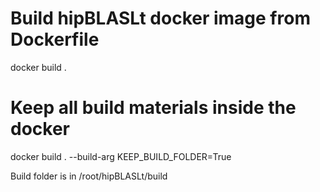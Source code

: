 # Build hipBLASLt docker image from Dockerfile
docker build .

# Keep all build materials inside the docker
docker build . --build-arg KEEP_BUILD_FOLDER=True

Build folder is in /root/hipBLASLt/build
